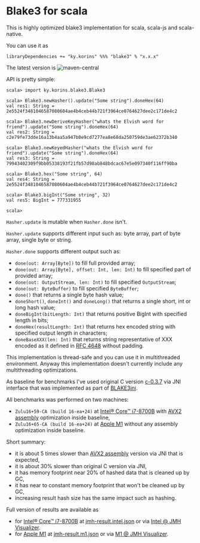 # Blake3 for scala

This is highly optimized blake3 implementation for scala, scala-js and scala-native.

You can use it as
```
libraryDependencies += "ky.korins" %%% "blake3" % "x.x.x"
```
The latest version is ![maven-central]

API is pretty simple:
```
scala> import ky.korins.blake3.Blake3

scala> Blake3.newHasher().update("Some string").doneHex(64)
val res1: String = 2e5524f3481046587080604ae4b4ceb44b721f3964ce0764627dee2c171de4c2

scala> Blake3.newDeriveKeyHasher("whats the Elvish word for friend").update("Some string").doneHex(64)
val res2: String = c2e79fe73dde16a13b4aa5a947b0e9cd7277ea8e68da250759de3ae62372b340

scala> Blake3.newKeyedHasher("whats the Elvish word for friend").update("Some string").doneHex(64)
val res3: String = 79943402309f9bb05338193f21fb57d98ab848bdcac67e5e097340f116ff90ba

scala> Blake3.hex("Some string", 64)
val res4: String = 2e5524f3481046587080604ae4b4ceb44b721f3964ce0764627dee2c171de4c2

scala> Blake3.bigInt("Some string", 32)
val res5: BigInt = 777331955

scala> 
```

`Hasher.update` is mutable when `Hasher.done` isn't.

`Hasher.update` supports different input such as: byte array, part of byte array, single byte or string.

`Hasher.done` supports different output such as:
 - `done(out: Array[Byte])` to fill full provided array;
 - `done(out: Array[Byte], offset: Int, len: Int)` to fill specified part of provided array;
 - `done(out: OutputStream, len: Int)` to fill specified `OutputStream`;
 - `done(out: ByteBuffer)` to fill specified `ByteBuffer`;
 - `done()` that returns a single byte hash value;
 - `doneShort()`, `doneInt()` and `doneLong()` that returns a single short, int or long hash value;
 - `doneBigInt(bitLength: Int)` that returns positive BigInt with specified length in bits;
 - `doneHex(resultLength: Int)` that returns hex encoded string with specified output length in characters;
 - `doneBaseXXX(len: Int)` that returns string representative of XXX encoded as it defined in [RFC 4648] without padding.
 
This implementation is thread-safe and you can use it in multithreaded environment.
Anyway this implementation doesn't currently include any multithreading optimizations.

As baseline for benchmarks I've used original C version [c-0.3.7] via JNI interface
 that was implemented as part of [BLAKE3jni].

All benchmarks was performed on two machines:
- `Zulu16+59-CA (build 16-ea+24)` at [Intel® Core™ i7-8700B] with [AVX2 assembly] optimization inside baseline,
- `Zulu16+65-CA (build 16-ea+24)` at [Apple M1] without any assembly optimization inside baseline.

Short summary:
 - it is about 5 times slower than [AVX2 assembly] version via JNI that is expected,
 - it is about 30% slower than original C version via JNI,
 - it has memory footprint near 20% of hashed data that is cleaned up by GC,
 - it has near to constant memory footprint that won't be cleaned up by GC,
 - increasing result hash size has the same impact such as hashing.

Full version of results are available as
 - for [Intel® Core™ i7-8700B] at [jmh-result.intel.json] or via [Intel @ JMH Visualizer].
 - for [Apple M1] at [jmh-result.m1.json] or via [M1 @ JMH Visualizer].

[maven-central]: https://img.shields.io/maven-central/v/ky.korins/blake3_2.13?style=flat-square
[RFC 4648]: https://tools.ietf.org/html/rfc4648
[BLAKE3jni]: https://github.com/sken77/BLAKE3jni
[AVX2 assembly]: https://github.com/BLAKE3-team/BLAKE3/blob/master/c/blake3_avx2_x86-64_unix.S
[c-0.3.7]: https://github.com/BLAKE3-team/BLAKE3/releases/tag/c-0.3.7
[Intel® Core™ i7-8700B]: https://ark.intel.com/content/www/us/en/ark/products/134905/intel-core-i7-8700b-processor-12m-cache-up-to-4-60-ghz.html
[Apple M1]: https://www.apple.com/mac/m1/
[jmh-result.intel.json]: jmh-result.intel.json
[jmh-result.m1.json]: jmh-result.m1.json.json
[Intel @ JMH Visualizer]: https://jmh.morethan.io/?source=https://raw.githubusercontent.com/catap/scala-blake3/master/jmh-result.intel.json
[M1 @ JMH Visualizer]: https://jmh.morethan.io/?source=https://raw.githubusercontent.com/catap/scala-blake3/master/jmh-result.m1.json

